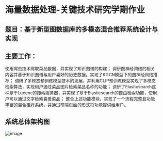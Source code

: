 # 海量数据处理-关键技术研究学期作业
## 题目：基于新型图数据库的多模态混合推荐系统设计与实现

## 主要工作：
使用爬虫技术爬取菜品数据，并实现了知识图谱的构建；
调研图神经网络的相关内容并基于知识图谱与用户喜好的历史数据，实现了KGCN模型下的图神经网络推荐；
调研了多模态预训练模型技术的发展，并利用CLIP预训练模型实现了多模态检索算法，实现用户通过菜品图片检索菜品名称的功能；
调研了Elasticsearch这种基于Lucene的搜索服务器，并实现了基于Elasticsearch的自由检索功能，使用户可以通过文字检索喜爱菜品；
整合上述功能模块，实现了一个流程完整且功能丰富的混合推荐系统，并通过前端页面的形式将功能提供给用户。

## 系统总体架构图
![image](https://user-images.githubusercontent.com/27618123/148710947-c45eae2f-89f7-4745-99a6-cfdcc6e0ddc1.png)
